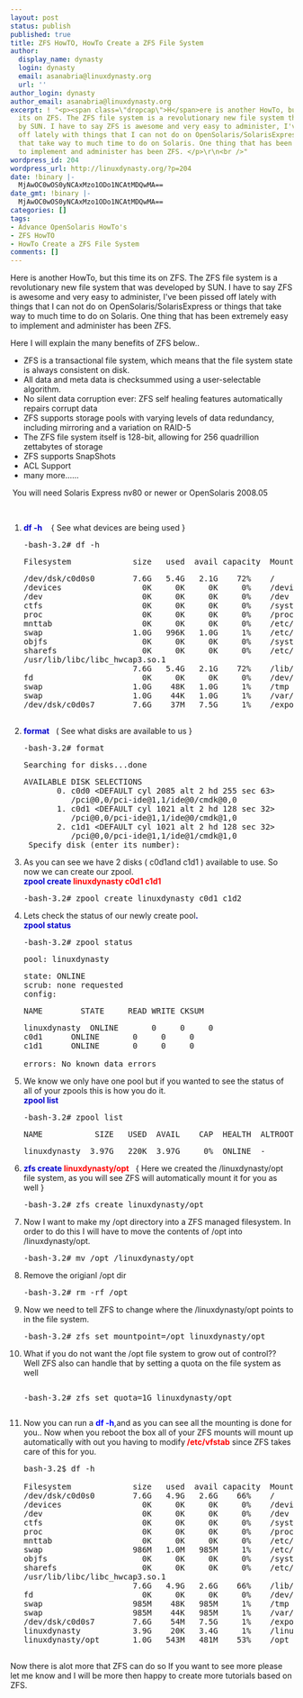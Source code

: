```yaml
---
layout: post
status: publish
published: true
title: ZFS HowTO, HowTo Create a ZFS File System
author:
  display_name: dynasty
  login: dynasty
  email: asanabria@linuxdynasty.org
  url: ''
author_login: dynasty
author_email: asanabria@linuxdynasty.org
excerpt: ! "<p><span class=\"dropcap\">H</span>ere is another HowTo, but this time
  its on ZFS. The ZFS file system is a revolutionary new file system that was developed
  by SUN. I have to say ZFS is awesome and very easy to administer, I've been pissed
  off lately with things that I can not do on OpenSolaris/SolarisExpress or things
  that take way to much time to do on Solaris. One thing that has been extremely easy
  to implement and administer has been ZFS. </p>\r\n<br />"
wordpress_id: 204
wordpress_url: http://linuxdynasty.org/?p=204
date: !binary |-
  MjAwOC0wOS0yNCAxMzo1ODo1NCAtMDQwMA==
date_gmt: !binary |-
  MjAwOC0wOS0yNCAxMzo1ODo1NCAtMDQwMA==
categories: []
tags:
- Advance OpenSolaris HowTo's
- ZFS HowTO
- HowTo Create a ZFS File System
comments: []
---
```

<p><span class="dropcap">H</span>ere is another HowTo, but this time its on ZFS. The ZFS file system is a revolutionary new file system that was developed by SUN. I have to say ZFS is awesome and very easy to administer, I've been pissed off lately with things that I can not do on OpenSolaris/SolarisExpress or things that take way to much time to do on Solaris. One thing that has been extremely easy to implement and administer has been ZFS. </p>
<p><a id="more"></a><a id="more-204"></a></p>
<p>Here I will explain the many benefits of ZFS below..</p>
<ul>
<li>ZFS is a transactional file system, which means that the file system state is always consistent on disk.</li>
<li>All data and meta data is checksummed using a user-selectable algorithm.&nbsp;</li>
<li>No silent data corruption ever: ZFS self healing features automatically repairs corrupt data</li>
<li>ZFS supports storage pools with varying levels of data redundancy, including mirroring and a variation on RAID-5</li>
<li>The ZFS file system itself is 128-bit, allowing for 256 quadrillion zettabytes of storage</li>
<li>ZFS supports SnapShots</li>
<li>ACL Support</li>
<li>many more......</li>
</ul>
<p>&nbsp;You will need Solaris Express nv80 or newer or OpenSolaris 2008.05</p>
<p>&nbsp;</p>
<ol>
<li><font color="#0000cc"><strong>df -h</strong></font>&nbsp;&nbsp;&nbsp; { See what devices are being used }
<pre><span>-bash-3.2# df -h</span><br /><p><span>Filesystem&nbsp;&nbsp;&nbsp;&nbsp;&nbsp;&nbsp;&nbsp;&nbsp;&nbsp;&nbsp;&nbsp;&nbsp; size&nbsp;&nbsp; used&nbsp; avail capacity&nbsp; Mounted on</span></p><span>/dev/dsk/c0d0s0&nbsp;&nbsp;&nbsp;&nbsp;&nbsp;&nbsp;&nbsp; 7.6G&nbsp;&nbsp; 5.4G&nbsp;&nbsp; 2.1G&nbsp;&nbsp;&nbsp; 72%&nbsp;&nbsp;&nbsp; /</span><span><br />/devices&nbsp;&nbsp;&nbsp;&nbsp;&nbsp;&nbsp;&nbsp;&nbsp;&nbsp;&nbsp;&nbsp;&nbsp;&nbsp;&nbsp;&nbsp;&nbsp; 0K&nbsp;&nbsp;&nbsp;&nbsp; 0K&nbsp;&nbsp;&nbsp;&nbsp; 0K&nbsp;&nbsp;&nbsp;&nbsp; 0%&nbsp;&nbsp;&nbsp; /devices</span><span><br />/dev&nbsp;&nbsp;&nbsp;&nbsp;&nbsp;&nbsp;&nbsp;&nbsp;&nbsp;&nbsp;&nbsp;&nbsp;&nbsp;&nbsp;&nbsp;&nbsp;&nbsp;&nbsp;&nbsp;&nbsp; 0K&nbsp;&nbsp;&nbsp;&nbsp; 0K&nbsp;&nbsp;&nbsp;&nbsp; 0K&nbsp;&nbsp;&nbsp;&nbsp; 0%&nbsp;&nbsp;&nbsp; /dev</span><span><br />ctfs&nbsp;&nbsp;&nbsp;&nbsp;&nbsp;&nbsp;&nbsp;&nbsp;&nbsp;&nbsp;&nbsp;&nbsp;&nbsp;&nbsp;&nbsp;&nbsp;&nbsp;&nbsp;&nbsp;&nbsp; 0K&nbsp;&nbsp;&nbsp;&nbsp; 0K&nbsp;&nbsp;&nbsp;&nbsp; 0K&nbsp;&nbsp;&nbsp;&nbsp; 0%&nbsp;&nbsp;&nbsp; /system/contract</span><span><br />proc&nbsp;&nbsp;&nbsp;&nbsp;&nbsp;&nbsp;&nbsp;&nbsp;&nbsp;&nbsp;&nbsp;&nbsp;&nbsp;&nbsp;&nbsp;&nbsp;&nbsp;&nbsp;&nbsp;&nbsp; 0K&nbsp;&nbsp;&nbsp;&nbsp; 0K&nbsp;&nbsp;&nbsp;&nbsp; 0K&nbsp;&nbsp;&nbsp;&nbsp; 0%&nbsp;&nbsp;&nbsp; /proc</span><span><br />mnttab&nbsp;&nbsp;&nbsp;&nbsp;&nbsp;&nbsp;&nbsp;&nbsp;&nbsp;&nbsp;&nbsp;&nbsp;&nbsp;&nbsp;&nbsp;&nbsp;&nbsp;&nbsp; 0K&nbsp;&nbsp;&nbsp;&nbsp; 0K&nbsp;&nbsp;&nbsp;&nbsp; 0K&nbsp;&nbsp;&nbsp;&nbsp; 0%&nbsp;&nbsp;&nbsp; /etc/mnttab</span><span><br />swap&nbsp;&nbsp;&nbsp;&nbsp;&nbsp;&nbsp;&nbsp;&nbsp;&nbsp;&nbsp;&nbsp;&nbsp;&nbsp;&nbsp;&nbsp;&nbsp;&nbsp;&nbsp; 1.0G&nbsp;&nbsp; 996K&nbsp;&nbsp; 1.0G&nbsp;&nbsp;&nbsp;&nbsp; 1%&nbsp;&nbsp;&nbsp; /etc/svc/volatile</span><span><br />objfs&nbsp;&nbsp;&nbsp;&nbsp;&nbsp;&nbsp;&nbsp;&nbsp;&nbsp;&nbsp;&nbsp;&nbsp;&nbsp;&nbsp;&nbsp;&nbsp;&nbsp;&nbsp;&nbsp; 0K&nbsp;&nbsp;&nbsp;&nbsp; 0K&nbsp;&nbsp;&nbsp;&nbsp; 0K&nbsp;&nbsp;&nbsp;&nbsp; 0%&nbsp;&nbsp;&nbsp; /system/object</span><span><br />sharefs&nbsp;&nbsp;&nbsp;&nbsp;&nbsp;&nbsp;&nbsp;&nbsp;&nbsp;&nbsp;&nbsp;&nbsp;&nbsp;&nbsp;&nbsp;&nbsp;&nbsp; 0K&nbsp;&nbsp;&nbsp;&nbsp; 0K&nbsp;&nbsp;&nbsp;&nbsp; 0K&nbsp;&nbsp;&nbsp;&nbsp; 0%&nbsp;&nbsp;&nbsp; /etc/dfs/sharetab</span><span><br />/usr/lib/libc/libc_hwcap3.so.1</span><span><br />&nbsp;&nbsp;&nbsp;&nbsp;&nbsp;&nbsp;&nbsp;&nbsp;&nbsp;&nbsp;&nbsp;&nbsp;&nbsp;&nbsp;&nbsp;&nbsp;&nbsp;&nbsp;&nbsp;&nbsp;&nbsp;&nbsp; 7.6G&nbsp;&nbsp; 5.4G&nbsp;&nbsp; 2.1G&nbsp;&nbsp;&nbsp; 72%&nbsp;&nbsp;&nbsp; /lib/libc.so.</span><span><br />fd&nbsp;&nbsp;&nbsp;&nbsp;&nbsp;&nbsp;&nbsp;&nbsp;&nbsp;&nbsp;&nbsp;&nbsp;&nbsp;&nbsp;&nbsp;&nbsp;&nbsp;&nbsp;&nbsp;&nbsp;&nbsp;&nbsp; 0K&nbsp;&nbsp;&nbsp;&nbsp; 0K&nbsp;&nbsp;&nbsp;&nbsp; 0K&nbsp;&nbsp;&nbsp;&nbsp; 0%&nbsp;&nbsp;&nbsp; /dev/fd</span><span><br />swap&nbsp;&nbsp;&nbsp;&nbsp;&nbsp;&nbsp;&nbsp;&nbsp;&nbsp;&nbsp;&nbsp;&nbsp;&nbsp;&nbsp;&nbsp;&nbsp;&nbsp;&nbsp; 1.0G&nbsp;&nbsp;&nbsp; 48K&nbsp;&nbsp; 1.0G&nbsp;&nbsp;&nbsp;&nbsp; 1%&nbsp;&nbsp;&nbsp; /tmp</span><span><br />swap&nbsp;&nbsp;&nbsp;&nbsp;&nbsp;&nbsp;&nbsp;&nbsp;&nbsp;&nbsp;&nbsp;&nbsp;&nbsp;&nbsp;&nbsp;&nbsp;&nbsp;&nbsp; 1.0G&nbsp;&nbsp;&nbsp; 44K&nbsp;&nbsp; 1.0G&nbsp;&nbsp;&nbsp;&nbsp; 1%&nbsp;&nbsp;&nbsp; /var/run</span><span><br />/dev/dsk/c0d0s7&nbsp;&nbsp;&nbsp;&nbsp;&nbsp;&nbsp;&nbsp; 7.6G&nbsp;&nbsp;&nbsp; 37M&nbsp;&nbsp; 7.5G&nbsp;&nbsp;&nbsp;&nbsp; 1%&nbsp;&nbsp;&nbsp; /export/home</span><br /><br /></pre>
</li>
<li><font color="#0000cc"><strong>format</strong></font>&nbsp;&nbsp; ( See what disks are available to us }
<pre>-bash-3.2# format<br /><p>Searching for disks...done</p>AVAILABLE DISK SELECTIONS<br />       0. c0d0 &lt;DEFAULT cyl 2085 alt 2 hd 255 sec 63&gt;<br />&nbsp;&nbsp;&nbsp;&nbsp;&nbsp;&nbsp;&nbsp;&nbsp;&nbsp; /pci@0,0/pci-ide@1,1/ide@0/cmdk@0,0<br />&nbsp;&nbsp;&nbsp;&nbsp;&nbsp;&nbsp; 1. c0d1 &lt;DEFAULT cyl 1021 alt 2 hd 128 sec 32&gt;<br />          /pci@0,0/pci-ide@1,1/ide@0/cmdk@1,0<br />       2. c1d1 &lt;DEFAULT cyl 1021 alt 2 hd 128 sec 32&gt;<br />          /pci@0,0/pci-ide@1,1/ide@1/cmdk@1,0<br /> Specify disk (enter its number):</pre>
</li>
<li>As you can see we have 2 disks ( c0d1and c1d1 ) available to use. So now we can create our zpool.<br />
<font color="#ff0000"><strong><font color="#0000cc">zpool create</font> linuxdynasty c0d1 c1d1</strong></font></p>
<pre>-bash-3.2# zpool create linuxdynasty c0d1 c1d2</pre>
</li>
<li><span>Lets check the status of our newly create pool</span><font color="#0000cc"><strong>.<br />
zpool status</strong></font></p>
<pre>-bash-3.2# zpool status<br /><p>pool: linuxdynasty</p>state: ONLINE<br />scrub: none requested<br />config:<br /><p>NAME&nbsp;&nbsp;&nbsp;&nbsp;&nbsp;&nbsp;&nbsp; STATE&nbsp;&nbsp;&nbsp;&nbsp; READ WRITE CKSUM</p>linuxdynasty&nbsp; ONLINE&nbsp;&nbsp;&nbsp;&nbsp;&nbsp;&nbsp; 0&nbsp;&nbsp;&nbsp;&nbsp; 0&nbsp;&nbsp;&nbsp;&nbsp; 0<br />c0d1&nbsp;&nbsp;&nbsp;&nbsp;&nbsp; ONLINE&nbsp;&nbsp;&nbsp;&nbsp;&nbsp;&nbsp; 0&nbsp;&nbsp;&nbsp;&nbsp; 0&nbsp;&nbsp;&nbsp;&nbsp; 0<br />c1d1&nbsp;&nbsp;&nbsp;&nbsp;&nbsp; ONLINE&nbsp;&nbsp;&nbsp;&nbsp;&nbsp;&nbsp; 0&nbsp;&nbsp;&nbsp;&nbsp; 0&nbsp;&nbsp;&nbsp;&nbsp; 0<br /><br />errors: No known data errors</pre>
</li>
<li><span>We know we only have one pool but if you wanted to see the status of all of your zpools this is how you do it.</span><font color="#0000cc"><strong><br />
zpool list</strong></font></p>
<pre>-bash-3.2# zpool list<br /><p>NAME&nbsp;&nbsp;&nbsp;&nbsp;&nbsp;&nbsp;&nbsp;&nbsp;&nbsp;&nbsp; SIZE&nbsp;&nbsp; USED&nbsp; AVAIL&nbsp;&nbsp;&nbsp; CAP&nbsp; HEALTH&nbsp; ALTROOT</p>linuxdynasty&nbsp; 3.97G&nbsp;&nbsp; 220K&nbsp; 3.97G&nbsp;&nbsp;&nbsp;&nbsp; 0%&nbsp; ONLINE&nbsp; -</pre>
</li>
<li><font color="#ff0000"><strong><font color="#0000cc">zfs create</font> linuxdynasty/opt</strong></font>&nbsp;&nbsp; { Here we created the /linuxdynasty/opt file system, as you will see ZFS will automatically mount it for you as well }
<pre>-bash-3.2# zfs create linuxdynasty/opt&nbsp;&nbsp;&nbsp;&nbsp;&nbsp;&nbsp;&nbsp;&nbsp; <br /></pre>
</li>
<li>Now I want to make my /opt directory into a ZFS managed filesystem. In order to do this I will have to move the contents of /opt into /linuxdynasty/opt.
<pre>-bash-3.2# mv /opt /linuxdynasty/opt</pre>
</li>
<li>Remove the origianl /opt dir
<pre>-bash-3.2# rm -rf /opt</pre>
</li>
<li>Now we need to tell ZFS to change where the /linuxdynasty/opt points to in the file system.
<pre>-bash-3.2# zfs set mountpoint=/opt linuxdynasty/opt</pre>
</li>
<li>What if you do not want the /opt file system to grow out of control?? Well ZFS also can handle that by setting a quota on the file system as well
<pre><p>-bash-3.2# zfs set quota=1G linuxdynasty/opt <br /></p></pre>
</li>
<li>Now you can run a <font color="#0000ff"><strong>df -h</strong></font>,and as you can see all the mounting is done for you.. Now when you reboot the box all of your ZFS mounts will mount up automatically with out you having to modify<font color="#ff0000"><strong> /etc/vfstab</strong></font> since ZFS takes care of this for you.
<pre>bash-3.2$ df -h<br /><br />Filesystem&nbsp;&nbsp;&nbsp;&nbsp;&nbsp;&nbsp;&nbsp;&nbsp;&nbsp;&nbsp;&nbsp;&nbsp; size&nbsp;&nbsp; used&nbsp; avail capacity&nbsp; Mounted on<br />/dev/dsk/c0d0s0&nbsp;&nbsp;&nbsp;&nbsp;&nbsp;&nbsp;&nbsp; 7.6G&nbsp;&nbsp; 4.9G&nbsp;&nbsp; 2.6G&nbsp;&nbsp;&nbsp; 66%&nbsp;&nbsp;&nbsp; /<br />/devices&nbsp;&nbsp;&nbsp;&nbsp;&nbsp;&nbsp;&nbsp;&nbsp;&nbsp;&nbsp;&nbsp;&nbsp;&nbsp;&nbsp;&nbsp;&nbsp; 0K&nbsp;&nbsp;&nbsp;&nbsp; 0K&nbsp;&nbsp;&nbsp;&nbsp; 0K&nbsp;&nbsp;&nbsp;&nbsp; 0%&nbsp;&nbsp;&nbsp; /devices<br />/dev&nbsp;&nbsp;&nbsp;&nbsp;&nbsp;&nbsp;&nbsp;&nbsp;&nbsp;&nbsp;&nbsp;&nbsp;&nbsp;&nbsp;&nbsp;&nbsp;&nbsp;&nbsp;&nbsp;&nbsp; 0K&nbsp;&nbsp;&nbsp;&nbsp; 0K&nbsp;&nbsp;&nbsp;&nbsp; 0K&nbsp;&nbsp;&nbsp;&nbsp; 0%&nbsp;&nbsp;&nbsp; /dev<br />ctfs&nbsp;&nbsp;&nbsp;&nbsp;&nbsp;&nbsp;&nbsp;&nbsp;&nbsp;&nbsp;&nbsp;&nbsp;&nbsp;&nbsp;&nbsp;&nbsp;&nbsp;&nbsp;&nbsp;&nbsp; 0K&nbsp;&nbsp;&nbsp;&nbsp; 0K&nbsp;&nbsp;&nbsp;&nbsp; 0K&nbsp;&nbsp;&nbsp;&nbsp; 0%&nbsp;&nbsp;&nbsp; /system/contract<br />proc&nbsp;&nbsp;&nbsp;&nbsp;&nbsp;&nbsp;&nbsp;&nbsp;&nbsp;&nbsp;&nbsp;&nbsp;&nbsp;&nbsp;&nbsp;&nbsp;&nbsp;&nbsp;&nbsp;&nbsp; 0K&nbsp;&nbsp;&nbsp;&nbsp; 0K&nbsp;&nbsp;&nbsp;&nbsp; 0K&nbsp;&nbsp;&nbsp;&nbsp; 0%&nbsp;&nbsp;&nbsp; /proc<br />mnttab&nbsp;&nbsp;&nbsp;&nbsp;&nbsp;&nbsp;&nbsp;&nbsp;&nbsp;&nbsp;&nbsp;&nbsp;&nbsp;&nbsp;&nbsp;&nbsp;&nbsp;&nbsp; 0K&nbsp;&nbsp;&nbsp;&nbsp; 0K&nbsp;&nbsp;&nbsp;&nbsp; 0K&nbsp;&nbsp;&nbsp;&nbsp; 0%&nbsp;&nbsp;&nbsp; /etc/mnttab<br />swap&nbsp;&nbsp;&nbsp;&nbsp;&nbsp;&nbsp;&nbsp;&nbsp;&nbsp;&nbsp;&nbsp;&nbsp;&nbsp;&nbsp;&nbsp;&nbsp;&nbsp;&nbsp; 986M&nbsp;&nbsp; 1.0M&nbsp;&nbsp; 985M&nbsp;&nbsp;&nbsp;&nbsp; 1%&nbsp;&nbsp;&nbsp; /etc/svc/volatile<br />objfs&nbsp;&nbsp;&nbsp;&nbsp;&nbsp;&nbsp;&nbsp;&nbsp;&nbsp;&nbsp;&nbsp;&nbsp;&nbsp;&nbsp;&nbsp;&nbsp;&nbsp;&nbsp;&nbsp; 0K&nbsp;&nbsp;&nbsp;&nbsp; 0K&nbsp;&nbsp;&nbsp;&nbsp; 0K&nbsp;&nbsp;&nbsp;&nbsp; 0%&nbsp;&nbsp;&nbsp; /system/object<br />sharefs&nbsp;&nbsp;&nbsp;&nbsp;&nbsp;&nbsp;&nbsp;&nbsp;&nbsp;&nbsp;&nbsp;&nbsp;&nbsp;&nbsp;&nbsp;&nbsp;&nbsp; 0K&nbsp;&nbsp;&nbsp;&nbsp; 0K&nbsp;&nbsp;&nbsp;&nbsp; 0K&nbsp;&nbsp;&nbsp;&nbsp; 0%&nbsp;&nbsp;&nbsp; /etc/dfs/sharetab<br />/usr/lib/libc/libc_hwcap3.so.1<br />&nbsp;&nbsp;&nbsp;&nbsp;&nbsp;&nbsp;&nbsp;&nbsp;&nbsp;&nbsp;&nbsp;&nbsp;&nbsp;&nbsp;&nbsp;&nbsp;&nbsp;&nbsp;&nbsp;&nbsp;&nbsp;&nbsp; 7.6G&nbsp;&nbsp; 4.9G&nbsp;&nbsp; 2.6G&nbsp;&nbsp;&nbsp; 66%&nbsp;&nbsp;&nbsp; /lib/libc.so.1<br />fd&nbsp;&nbsp;&nbsp;&nbsp;&nbsp;&nbsp;&nbsp;&nbsp;&nbsp;&nbsp;&nbsp;&nbsp;&nbsp;&nbsp;&nbsp;&nbsp;&nbsp;&nbsp;&nbsp;&nbsp;&nbsp;&nbsp; 0K&nbsp;&nbsp;&nbsp;&nbsp; 0K&nbsp;&nbsp;&nbsp;&nbsp; 0K&nbsp;&nbsp;&nbsp;&nbsp; 0%&nbsp;&nbsp;&nbsp; /dev/fd<br />swap&nbsp;&nbsp;&nbsp;&nbsp;&nbsp;&nbsp;&nbsp;&nbsp;&nbsp;&nbsp;&nbsp;&nbsp;&nbsp;&nbsp;&nbsp;&nbsp;&nbsp;&nbsp; 985M&nbsp;&nbsp;&nbsp; 48K&nbsp;&nbsp; 985M&nbsp;&nbsp;&nbsp;&nbsp; 1%&nbsp;&nbsp;&nbsp; /tmp<br />swap&nbsp;&nbsp;&nbsp;&nbsp;&nbsp;&nbsp;&nbsp;&nbsp;&nbsp;&nbsp;&nbsp;&nbsp;&nbsp;&nbsp;&nbsp;&nbsp;&nbsp;&nbsp; 985M&nbsp;&nbsp;&nbsp; 44K&nbsp;&nbsp; 985M&nbsp;&nbsp;&nbsp;&nbsp; 1%&nbsp;&nbsp;&nbsp; /var/run<br />/dev/dsk/c0d0s7&nbsp;&nbsp;&nbsp;&nbsp;&nbsp;&nbsp;&nbsp; 7.6G&nbsp;&nbsp;&nbsp; 54M&nbsp;&nbsp; 7.5G&nbsp;&nbsp;&nbsp;&nbsp; 1%&nbsp;&nbsp;&nbsp; /export/home<br />linuxdynasty&nbsp;&nbsp;&nbsp;&nbsp;&nbsp;&nbsp;&nbsp;&nbsp;&nbsp;&nbsp; 3.9G&nbsp;&nbsp;&nbsp; 20K&nbsp;&nbsp; 3.4G&nbsp;&nbsp;&nbsp;&nbsp; 1%&nbsp;&nbsp;&nbsp; /linuxdynasty<br />linuxdynasty/opt&nbsp;&nbsp;&nbsp;&nbsp;&nbsp;&nbsp; 1.0G&nbsp;&nbsp; 543M&nbsp;&nbsp; 481M&nbsp;&nbsp;&nbsp; 53%&nbsp;&nbsp;&nbsp; /opt<br /><br /></pre>
</li>
</ol>
<p>Now there is alot more that ZFS can do so If you want to see more please let me know and I will be more then happy to create more tutorials based on ZFS. </p>
